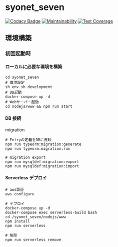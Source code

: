 # syonet_seven

[![Codacy Badge](https://api.codacy.com/project/badge/Grade/3a6931a9b5604ca5b60aaafe7875c203)](https://www.codacy.com/app/igara/syonet_seven?utm_source=github.com&utm_medium=referral&utm_content=igara/syonet_seven&utm_campaign=Badge_Grade)
[![Maintainability](https://api.codeclimate.com/v1/badges/03ee67318f7884556809/maintainability)](https://codeclimate.com/github/igara/syonet_seven/maintainability)
[![Test Coverage](https://api.codeclimate.com/v1/badges/03ee67318f7884556809/test_coverage)](https://codeclimate.com/github/igara/syonet_seven/test_coverage)

## 環境構築

### 初回起動時

#### ローカルに必要な環境を構築

```
cd syonet_seven
# 環境設定
sh env.sh development
# DB起動
docker-compose up -d
# Webサーバー起動
cd nodejs/www && npm run start
```

#### DB 接続

migration

```
# Entryの定義をDBに反映
npm run typeorm:migration:generate
npm run typeorm:migration:run

# migration export
npm run mysqldef:migration:export
npm run mysqldef:migration:import
```

#### Serverless デプロイ

```
# aws認証
aws configure

# デプロイ
docker-compose up -d
docker-compose exec serverless-build bash
cd /syonet_seven/nodejs/www
npm install
npm run serverless

# 削除
npm run serverless remove
```
